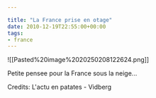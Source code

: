 ```yaml
---

title: "La France prise en otage"
date: 2010-12-19T22:55:00+00:00
tags:
- france 
---
```

![[Pasted%20image%2020250208122624.png]]

Petite pensee pour la France sous la neige... 

Credits: L'actu en patates - Vidberg
